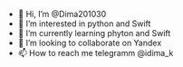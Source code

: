 - 👋 Hi, I’m @Dima201030
- 👀 I’m interested in python and Swift
- 🌱 I’m currently learning phyton and Swift
- 💞️ I’m looking to collaborate on Yandex
- 📫 How to reach me telegramm @idima_k

